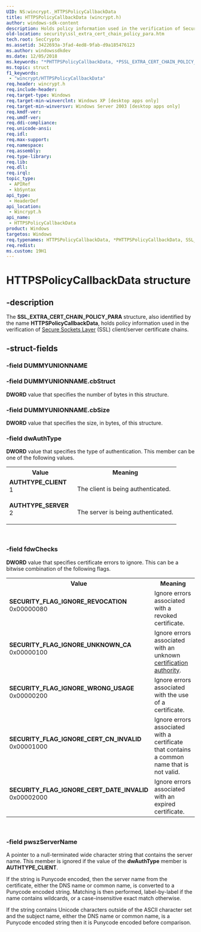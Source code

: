 ```yaml
---
UID: NS:wincrypt._HTTPSPolicyCallbackData
title: HTTPSPolicyCallbackData (wincrypt.h)
author: windows-sdk-content
description: Holds policy information used in the verification of Secure Sockets Layer (SSL) client/server certificate chains.
old-location: security\ssl_extra_cert_chain_policy_para.htm
tech.root: SecCrypto
ms.assetid: 3422693a-3fad-4ed8-9fab-d9a185476123
ms.author: windowssdkdev
ms.date: 12/05/2018
ms.keywords: "*PHTTPSPolicyCallbackData, *PSSL_EXTRA_CERT_CHAIN_POLICY_PARA, AUTHTYPE_CLIENT, AUTHTYPE_SERVER, HTTPSPolicyCallbackData, HTTPSPolicyCallbackData structure [Security], PHTTPSPolicyCallbackData, PHTTPSPolicyCallbackData structure pointer [Security], PSSL_EXTRA_CERT_CHAIN_POLICY_PARA, PSSL_EXTRA_CERT_CHAIN_POLICY_PARA structure pointer [Security], SECURITY_FLAG_IGNORE_CERT_CN_INVALID, SECURITY_FLAG_IGNORE_CERT_DATE_INVALID, SECURITY_FLAG_IGNORE_REVOCATION, SECURITY_FLAG_IGNORE_UNKNOWN_CA, SECURITY_FLAG_IGNORE_WRONG_USAGE, SSL_EXTRA_CERT_CHAIN_POLICY_PARA, SSL_EXTRA_CERT_CHAIN_POLICY_PARA structure [Security], security.ssl_extra_cert_chain_policy_para, wincrypt/PHTTPSPolicyCallbackData, wincrypt/PSSL_EXTRA_CERT_CHAIN_POLICY_PARA, wincrypt/SSL_EXTRA_CERT_CHAIN_POLICY_PARA"
ms.topic: struct
f1_keywords: 
 - "wincrypt/HTTPSPolicyCallbackData"
req.header: wincrypt.h
req.include-header: 
req.target-type: Windows
req.target-min-winverclnt: Windows XP [desktop apps only]
req.target-min-winversvr: Windows Server 2003 [desktop apps only]
req.kmdf-ver: 
req.umdf-ver: 
req.ddi-compliance: 
req.unicode-ansi: 
req.idl: 
req.max-support: 
req.namespace: 
req.assembly: 
req.type-library: 
req.lib: 
req.dll: 
req.irql: 
topic_type:
 - APIRef
 - kbSyntax
api_type:
 - HeaderDef
api_location:
 - Wincrypt.h
api_name:
 - HTTPSPolicyCallbackData
product: Windows
targetos: Windows
req.typenames: HTTPSPolicyCallbackData, *PHTTPSPolicyCallbackData, SSL_EXTRA_CERT_CHAIN_POLICY_PARA, *PSSL_EXTRA_CERT_CHAIN_POLICY_PARA
req.redist: 
ms.custom: 19H1
---
```


# HTTPSPolicyCallbackData structure


## -description


The <b>SSL_EXTRA_CERT_CHAIN_POLICY_PARA</b> structure, also identified by the name <b>HTTPSPolicyCallbackData</b>,  holds policy information used in the verification of <a href="https://docs.microsoft.com/windows/desktop/SecGloss/s-gly">Secure Sockets Layer</a> (SSL) client/server certificate chains. 


## -struct-fields




### -field DUMMYUNIONNAME

 


### -field DUMMYUNIONNAME.cbStruct

<b>DWORD</b> value that specifies the number of bytes in this structure.


### -field DUMMYUNIONNAME.cbSize

<b>DWORD</b> value that specifies the size, in bytes,  of this structure.


### -field dwAuthType

<b>DWORD</b> value that specifies the type of authentication. This member can be one of the following values.

<table>
<tr>
<th>Value</th>
<th>Meaning</th>
</tr>
<tr>
<td width="40%"><a id="AUTHTYPE_CLIENT"></a><a id="authtype_client"></a><dl>
<dt><b>AUTHTYPE_CLIENT</b></dt>
<dt>1</dt>
</dl>
</td>
<td width="60%">
The client is being authenticated.

</td>
</tr>
<tr>
<td width="40%"><a id="AUTHTYPE_SERVER"></a><a id="authtype_server"></a><dl>
<dt><b>AUTHTYPE_SERVER</b></dt>
<dt>2</dt>
</dl>
</td>
<td width="60%">
The server is being authenticated.

</td>
</tr>
</table>
 


### -field fdwChecks

<b>DWORD</b> value that specifies certificate errors to ignore. This can be a bitwise combination of the following flags.

<table>
<tr>
<th>Value</th>
<th>Meaning</th>
</tr>
<tr>
<td width="40%"><a id="SECURITY_FLAG_IGNORE_REVOCATION"></a><a id="security_flag_ignore_revocation"></a><dl>
<dt><b>SECURITY_FLAG_IGNORE_REVOCATION</b></dt>
<dt>0x00000080</dt>
</dl>
</td>
<td width="60%">
Ignore errors associated with a revoked certificate.

</td>
</tr>
<tr>
<td width="40%"><a id="SECURITY_FLAG_IGNORE_UNKNOWN_CA"></a><a id="security_flag_ignore_unknown_ca"></a><dl>
<dt><b>SECURITY_FLAG_IGNORE_UNKNOWN_CA</b></dt>
<dt>0x00000100</dt>
</dl>
</td>
<td width="60%">
Ignore errors associated with an unknown <a href="https://docs.microsoft.com/windows/desktop/SecGloss/c-gly">certification authority</a>.

</td>
</tr>
<tr>
<td width="40%"><a id="SECURITY_FLAG_IGNORE_WRONG_USAGE"></a><a id="security_flag_ignore_wrong_usage"></a><dl>
<dt><b>SECURITY_FLAG_IGNORE_WRONG_USAGE</b></dt>
<dt>0x00000200</dt>
</dl>
</td>
<td width="60%">
Ignore errors associated with the use of a certificate.

</td>
</tr>
<tr>
<td width="40%"><a id="SECURITY_FLAG_IGNORE_CERT_CN_INVALID"></a><a id="security_flag_ignore_cert_cn_invalid"></a><dl>
<dt><b>SECURITY_FLAG_IGNORE_CERT_CN_INVALID</b></dt>
<dt>0x00001000</dt>
</dl>
</td>
<td width="60%">
Ignore errors associated with a certificate that contains a common name that is not valid.

</td>
</tr>
<tr>
<td width="40%"><a id="SECURITY_FLAG_IGNORE_CERT_DATE_INVALID"></a><a id="security_flag_ignore_cert_date_invalid"></a><dl>
<dt><b>SECURITY_FLAG_IGNORE_CERT_DATE_INVALID</b></dt>
<dt>0x00002000</dt>
</dl>
</td>
<td width="60%">
Ignore errors associated with an expired certificate.

</td>
</tr>
</table>
 


### -field pwszServerName

A pointer to a null-terminated wide character string that contains the server name. This member is ignored if the value of the <b>dwAuthType</b> member is <b>AUTHTYPE_CLIENT</b>.

If the string is Punycode encoded, then the server name from the certificate, either the DNS name or common name, is converted to a Punycode encoded string. Matching is then performed, label-by-label if the name contains wildcards, or a case-insensitive exact match otherwise. 

If the string contains Unicode characters outside of the ASCII character set and the subject name, either the DNS name or common name, is a Punycode encoded string then it is Punycode encoded before comparison.

